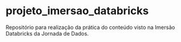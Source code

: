 # projeto_imersao_databricks
Repositório para realização da prática do conteúdo visto na Imersão Databricks da Jornada de Dados.

